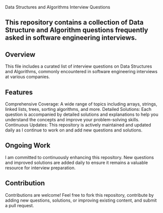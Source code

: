 Data Structures and Algorithms Interview Questions
## This repository contains a collection of Data Structure and Algorithm questions frequently asked in software engineering interviews.

## Overview
This file includes a curated list of interview questions on Data Structures and Algorithms, commonly encountered in software engineering interviews at various companies.

## Features
Comprehensive Coverage: A wide range of topics including arrays, strings, linked lists, trees, sorting algorithms, and more.
Detailed Solutions: Each question is accompanied by detailed solutions and explanations to help you understand the concepts and improve your problem-solving skills.
Continuous Updates: This repository is actively maintained and updated daily as I continue to work on and add new questions and solutions.

## Ongoing Work
I am committed to continuously enhancing this repository. New questions and improved solutions are added daily to ensure it remains a valuable resource for interview preparation.

## Contribution
Contributions are welcome! Feel free to fork this repository, contribute by adding new questions, solutions, or improving existing content, and submit a pull request.
